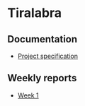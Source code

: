 # Tiralabra

## Documentation
- [Project specification](/docs/specifications.md)

## Weekly reports
- [Week 1](/docs/weeklyreports/weeklyreport1.md)